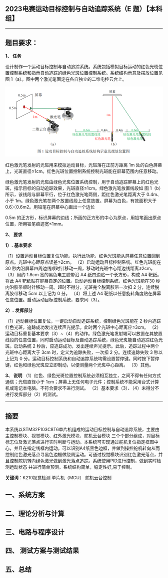 ## 2023电赛运动目标控制与自动追踪系统（E 题）【本科组】

****

## 题目要求：

**1、 任务**

设计制作一个运动目标控制与自动追踪系统。系统包括模拟目标运动的红色光斑位置控制系统和指示自动追踪的绿色光斑位置控制系统。系统结构示意及摆放位置见图 1（a）。图中两个激光笔固定在各自独立的二维电控云台上。

![image-20230804061932311](attachments/image-20230804061932311.png)

红色激光笔发射的光斑用来模拟运动目标，光斑落在正前方距离 1m 处的白色屏幕上，光斑直径≤1cm。红色光斑位置控制系统控制光斑能在屏幕范围内任意移动。

绿色激光笔发射的光斑由绿色光斑位置系统控制，用于自动追踪屏幕上的红色光斑，指示目标的自动追踪效果，光斑直径≤1cm。绿色激光笔放置线段如 图 1（b）所示，该线段与屏幕平行，位于红色激光笔两侧，距红色激光笔距离大于 0.4m、小于 1m。绿色激光笔在两个放置线段上任意放置。屏幕为白色，有效面积大于 0.6╳0.6m2。用铅笔在屏幕中心画出一个边长

0.5m 的正方形，标识屏幕的边线；所画的正方形的中心为原点，用铅笔画出原点位置，所用铅笔痕迹宽≤1mm。

**2、 要求**

**1）.** **基本要求**

（1）设置运动目标位置复位功能。执行此功能，红色光斑能从屏幕任意位置回到原点。光斑中心距原点误差≤2cm。
（2）启动运动目标控制系统。红色光斑能在 30 秒内沿屏幕四周边线顺时针移动一周，移动时光斑中心距边线距离≤2cm。
（3）用约 1.8cm 宽的黑色电工胶带沿 A4 纸四边贴一个长方形，构成 A4 靶纸。将此 A4 靶纸贴在屏幕自定的位置。启动运动目标控制系统，红色光斑能在30 秒内沿胶带顺时针移动一周。超时不得分，光斑完全脱离胶带一次扣 2 分，连续脱离胶带移动 5cm 以上记为 0 分。
（4）将上述 A4 靶纸以任意旋转角度贴在屏幕任意位置。启动运动目标控制系统，要求同（3）。

**2）.** **发挥部分**

（1）运动目标位置复位，一键启动自动追踪系统，控制绿色光斑能在 2 秒内追踪红色光斑，追踪成功发出连续声光提示。此时两个光斑中心距离应≤3cm。
（2）运动目标重复基本要求（3）~（4）的动作。绿色激光笔发射端可以放置在其放置线段的任意位置，同时启动运动目标及自动追踪系统，绿色光斑能自动追踪红色光斑。启动系统 2 秒后，应追踪成功，发出连续声光提示。此后，追踪过程中两个光斑中心距离大于 3cm 时，定义为追踪失败，一次扣 2 分。连续追踪失败 3 秒以上记为 0 分。运动目标控制系统和自动追踪系统均需设置暂停键。同时按下暂停键，红色和绿色光斑应立即制动，以便测量两个光斑中心距离。
（3）其他。

**3、 说明**
（1）红色、绿色光斑位置控制系统必须相互独立，之间不得有任何方式通信；光斑直径小于 1cm；屏幕上无任何电子元件；控制系统不能采用台式计算机或笔记本电脑。不符合要求不进行测试。
（2）基本要求（3）、（4）未得分不进行发挥部分（2）的测试。

---



## 摘要

本系统以STM32F103C8T6单片机组成的运动目标控制与自动追踪系统，主要由主控制模块、视觉模块、红外激光模块、舵机云台模块 三个个部分组成，对目标标志位及激光落点进行实时判断与运动。本系统可实现通过舵机复位指定框图中心，并且在指定线框内运动。可以识别A4纸黑色边框，并做到操控舵机转向从而控制红色激光落点寻黑色边框做绕周运动。可通过视觉模块识别红色激光落点，并且控制舵机转向绿色激光做到激光落点追踪。系统使用PID进行控制，做到实时检测运动状态 并进行简单预测。系统结构简单，稳定性好,易于控制。

**关键词**：K210视觉检测  单片机（MCU） 舵机云台控制

## 一、系统方案



## 二、理论分析与计算



## 三、电路与程序设计



## 四、 测试方案与测试结果



## 五、总结

